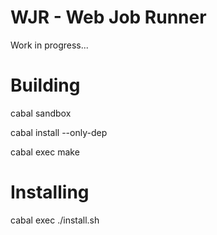 WJR - Web Job Runner
===================

Work in progress...


Building
========

cabal sandbox

cabal install --only-dep

cabal exec make

Installing
=========

cabal exec ./install.sh
